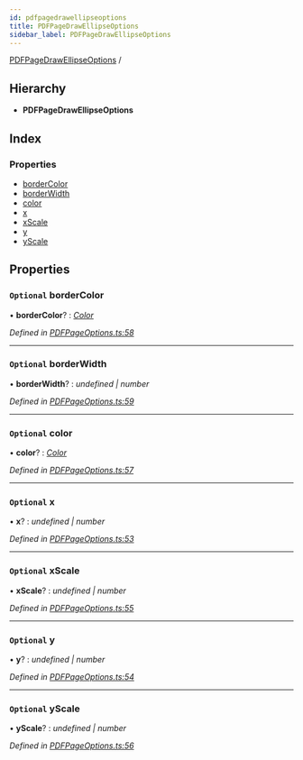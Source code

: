 ```yaml
---
id: pdfpagedrawellipseoptions
title: PDFPageDrawEllipseOptions
sidebar_label: PDFPageDrawEllipseOptions
---
```


[PDFPageDrawEllipseOptions](pdfpagedrawellipseoptions.md) /

## Hierarchy

* **PDFPageDrawEllipseOptions**

## Index

### Properties

* [borderColor](pdfpagedrawellipseoptions.md#optional-bordercolor)
* [borderWidth](pdfpagedrawellipseoptions.md#optional-borderwidth)
* [color](pdfpagedrawellipseoptions.md#optional-color)
* [x](pdfpagedrawellipseoptions.md#optional-x)
* [xScale](pdfpagedrawellipseoptions.md#optional-xscale)
* [y](pdfpagedrawellipseoptions.md#optional-y)
* [yScale](pdfpagedrawellipseoptions.md#optional-yscale)

## Properties

### `Optional` borderColor

• **borderColor**? : *[Color](../index.md#color)*

*Defined in [PDFPageOptions.ts:58](https://github.com/Hopding/pdf-lib/blob/4a46ddb/src/api/PDFPageOptions.ts#L58)*

___

### `Optional` borderWidth

• **borderWidth**? : *undefined | number*

*Defined in [PDFPageOptions.ts:59](https://github.com/Hopding/pdf-lib/blob/4a46ddb/src/api/PDFPageOptions.ts#L59)*

___

### `Optional` color

• **color**? : *[Color](../index.md#color)*

*Defined in [PDFPageOptions.ts:57](https://github.com/Hopding/pdf-lib/blob/4a46ddb/src/api/PDFPageOptions.ts#L57)*

___

### `Optional` x

• **x**? : *undefined | number*

*Defined in [PDFPageOptions.ts:53](https://github.com/Hopding/pdf-lib/blob/4a46ddb/src/api/PDFPageOptions.ts#L53)*

___

### `Optional` xScale

• **xScale**? : *undefined | number*

*Defined in [PDFPageOptions.ts:55](https://github.com/Hopding/pdf-lib/blob/4a46ddb/src/api/PDFPageOptions.ts#L55)*

___

### `Optional` y

• **y**? : *undefined | number*

*Defined in [PDFPageOptions.ts:54](https://github.com/Hopding/pdf-lib/blob/4a46ddb/src/api/PDFPageOptions.ts#L54)*

___

### `Optional` yScale

• **yScale**? : *undefined | number*

*Defined in [PDFPageOptions.ts:56](https://github.com/Hopding/pdf-lib/blob/4a46ddb/src/api/PDFPageOptions.ts#L56)*